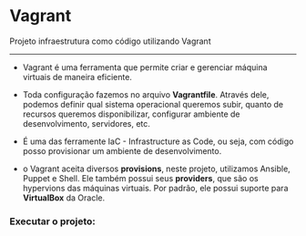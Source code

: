 # Vagrant
Projeto infraestrutura como código utilizando Vagrant  

***  

* Vagrant é uma ferramenta que permite criar e gerenciar máquina virtuais de maneira eficiente.  

* Toda configuração fazemos no arquivo __Vagrantfile__. Através dele, podemos definir qual sistema operacional queremos subir, quanto de recursos queremos disponibilizar, configurar ambiente de desenvolvimento, servidores, etc.  

* É uma das ferramente IaC - Infrastructure as Code, ou seja, com código posso provisionar um ambiente de desenvolvimento.

* o Vagrant aceita diversos __provisions__, neste projeto, utilizamos Ansible, Puppet e Shell. Ele também possui seus __providers__, que são os hypervions das máquinas virtuais. Por padrão, ele possui suporte para __VirtualBox__ da Oracle.   

### Executar o projeto: